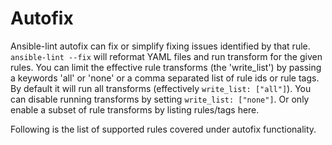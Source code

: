 # Autofix

Ansible-lint autofix can fix or simplify fixing issues identified by that rule. `ansible-lint --fix` will reformat YAML files and run transform for the given
rules. You can limit the effective rule transforms (the 'write_list') by passing
a keywords 'all' or 'none' or a comma separated list of rule ids or rule tags.
By default it will run all transforms (effectively `write_list: ["all"]`).
You can disable running transforms by setting `write_list: ["none"]`. Or only enable a subset of rule transforms by listing rules/tags here.

Following is the list of supported rules covered under autofix functionality.
